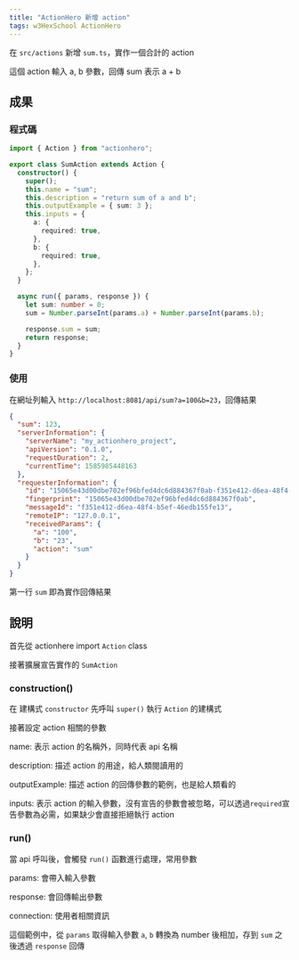 ```yaml
---
title: "ActionHero 新增 action"
tags: w3HexSchool ActionHero
---
```


在 `src/actions` 新增 `sum.ts`，實作一個合計的 action

這個 action 輸入 a, b 參數，回傳 sum 表示 a + b

## 成果

### 程式碼

```ts
import { Action } from "actionhero";

export class SumAction extends Action {
  constructor() {
    super();
    this.name = "sum";
    this.description = "return sum of a and b";
    this.outputExample = { sum: 3 };
    this.inputs = {
      a: {
        required: true,
      },
      b: {
        required: true,
      },
    };
  }

  async run({ params, response }) {
    let sum: number = 0;
    sum = Number.parseInt(params.a) + Number.parseInt(params.b);

    response.sum = sum;
    return response;
  }
}
```

### 使用

在網址列輸入 `http://localhost:8081/api/sum?a=100&b=23`，回傳結果

```json
{
  "sum": 123,
  "serverInformation": {
    "serverName": "my_actionhero_project",
    "apiVersion": "0.1.0",
    "requestDuration": 2,
    "currentTime": 1585985448163
  },
  "requesterInformation": {
    "id": "15065e43d00dbe702ef96bfed4dc6d884367f0ab-f351e412-d6ea-48f4-b5ef-46edb155fe13",
    "fingerprint": "15065e43d00dbe702ef96bfed4dc6d884367f0ab",
    "messageId": "f351e412-d6ea-48f4-b5ef-46edb155fe13",
    "remoteIP": "127.0.0.1",
    "receivedParams": {
      "a": "100",
      "b": "23",
      "action": "sum"
    }
  }
}
```

第一行 `sum` 即為實作回傳結果

## 說明

首先從 actionhere import `Action` class

接著擴展宣告實作的 `SumAction`

### construction()

在 建構式 `constructor` 先呼叫 `super()` 執行 `Action` 的建構式

接著設定 action 相關的參數

name: 表示 action 的名稱外，同時代表 api 名稱

description: 描述 action 的用途，給人類閱讀用的

outputExample: 描述 action 的回傳參數的範例，也是給人類看的

inputs: 表示 action 的輸入參數，沒有宣告的參數會被忽略，可以透過`required`宣告參數為必需，如果缺少會直接拒絕執行 action

### run()

當 api 呼叫後，會觸發 `run()` 函數進行處理，常用參數

params: 會帶入輸入參數

response: 會回傳輸出參數

connection: 使用者相關資訊

這個範例中，從 `params` 取得輸入參數 `a`, `b` 轉換為 number 後相加，存到 `sum` 之後透過 `response` 回傳
